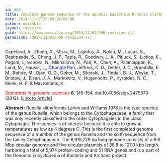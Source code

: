 ```yaml
---
id: 685
title: Complete genome sequence of the aquatic bacterium Runella slithyformis type strain (LSU 4(T))
date: 2014-11-02T23:09:28+00:00
author: omicsbio
layout: revision
guid: https://www.omicsbio.org/2014/11/02/308-revision-v1/
permalink: /2014/11/02/308-revision-v1/
---
```

Copeland, A., Zhang, X., Misra, M., Lapidus, A., Nolan, M., Lucas, S., Deshpande, S., Cheng, J. F., Tapia, R., Goodwin, L. A., Pitluck, S., Liolios, K., Pagani, I., Ivanova, N., Mikhailova, N., Pati, A., Chen, A., Palaniappan, K., Land, M., Hauser, L., <span style="color: #0000ff;">Chongle Pan</span>, Jeffries, C. D., Detter, J. C., Brambilla, E. M., Rohde, M., Djao, O. D., Goker, M., Sikorski, J., Tindall, B. J., Woyke, T., Bristow, J., Eisen, J. A., Markowitz, V., Hugenholtz, P., Kyrpides, N. C., Klenk, H. P. & Mavromatis, K.

<span style="color: #ff0000;"><em>Standards in genomic sciences</em> </span>**6**, 145-154, doi:10.4056/sigs.2475579 (2012). [[Link to Article](http://www.ncbi.nlm.nih.gov/pmc/articles/PMC3387789/)]

<!--more-->

**Abstract:** Runella slithyformis Larkin and Williams 1978 is the type species of the genus Runella, which belongs to the Cytophagaceae, a family that was only recently classified to the order Cytophagales in the class Cytophagia. The species is of interest because it is able to grow at temperatures as low as 4 degrees C. This is the first completed genome sequence of a member of the genus Runella and the sixth sequence from the family Cytophagaceae. The 6,919,729 bp long genome consists of a 6.6 Mbp circular genome and five circular plasmids of 38.8 to 107.0 kbp length, harboring a total of 5,974 protein-coding and 51 RNA genes and is a part of the Genomic Encyclopedia of Bacteria and Archaea project.